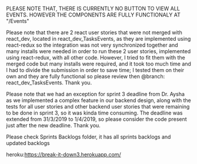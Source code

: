 PLEASE NOTE THAT, THERE IS CURRENTLY NO BUTTON TO VIEW ALL EVENTS. HOWEVER THE COMPONENTS ARE FULLY FUNCTIONALY AT 
"/Events"



Please note that there are 2 react user stories that were not merged with react_dev, located in react_dev_TasksEvents, as they are implemented using react-redux so the integration was not very synchronized together and many installs were needed in order to run these 2 user stories, implemented using react-redux, with all other code. However, I tried to fit them with the merged code but many installs were required, and it took too much time and I had to divide the submission in order to save time; I tested them on their own and they are fully functional so please review then @branch: react_dev_TasksEvents. Thank you.

Please note that we had an exception for sprint 3 deadline from Dr. Aysha as we implemented a complex feature in our backend design, along with the tests for all user stories and other backend user stories that were remaining to be done in sprint 3,  so it was kinda time consuming. The deadline was extended from 31/3/2019 to 1/4/2019, so please consider the code present just after the new deadline. Thank you.

Please check Sprints Backlogs folder, it has all sprints backlogs and updated backlogs 

heroku:https://break-it-down3.herokuapp.com/
